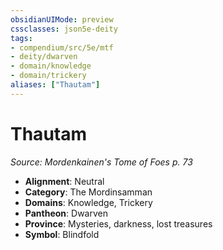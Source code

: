 ```yaml
---
obsidianUIMode: preview
cssclasses: json5e-deity
tags:
- compendium/src/5e/mtf
- deity/dwarven
- domain/knowledge
- domain/trickery
aliases: ["Thautam"]
---
```

# Thautam
*Source: Mordenkainen's Tome of Foes p. 73* 

- **Alignment**: Neutral
- **Category**: The Mordinsamman
- **Domains**: Knowledge, Trickery
- **Pantheon**: Dwarven
- **Province**: Mysteries, darkness, lost treasures
- **Symbol**: Blindfold